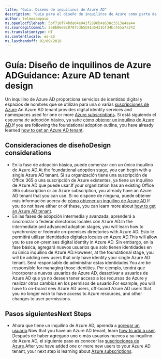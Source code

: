 ```yaml
---
title: "Guía: Diseño de inquilinos de Azure AD"
description: "Guía para el diseño de inquilinos de Azure como parte de una estrategia de adopción básica en la nube"
author: telmosampaio
ms.openlocfilehash: 5bf710f74bde04e041f2896b4a638c3513e4aa44
ms.sourcegitcommit: 2e8b06e9c07875d65b91d5431bfd4bc465a7a242
ms.translationtype: HT
ms.contentlocale: es-ES
ms.lasthandoff: 02/09/2018
---
```

# <a name="guidance-azure-ad-tenant-design"></a><span data-ttu-id="f27e8-103">Guía: Diseño de inquilinos de Azure AD</span><span class="sxs-lookup"><span data-stu-id="f27e8-103">Guidance: Azure AD tenant design</span></span>

<span data-ttu-id="f27e8-104">Un inquilino de Azure AD proporciona servicios de identidad digital y espacios de nombres que se utilizan para una o varias [suscripciones de Azure](subscription-explainer.md).</span><span class="sxs-lookup"><span data-stu-id="f27e8-104">An Azure AD tenant provides digital identity services and namespaces used for one or more [Azure subscriptions](subscription-explainer.md).</span></span> <span data-ttu-id="f27e8-105">Si está siguiendo el esquema de adopción básico, ya sabe [cómo obtener un inquilino de Azure AD][how-to-get-aad-tenant].</span><span class="sxs-lookup"><span data-stu-id="f27e8-105">If you are following the foundational adoption outline, you have already learned [how to get an Azure AD tenant][how-to-get-aad-tenant].</span></span> 

## <a name="design-considerations"></a><span data-ttu-id="f27e8-106">Consideraciones de diseño</span><span class="sxs-lookup"><span data-stu-id="f27e8-106">Design considerations</span></span>

- <span data-ttu-id="f27e8-107">En la fase de adopción básica, puede comenzar con un único inquilino de Azure AD.</span><span class="sxs-lookup"><span data-stu-id="f27e8-107">At the foundational adoption stage, you can begin with a single Azure AD tenant.</span></span> <span data-ttu-id="f27e8-108">Si su organización tiene una suscripción de Office 365 o una suscripción de Azure existentes, ya tiene un inquilino de Azure AD que puede usar.</span><span class="sxs-lookup"><span data-stu-id="f27e8-108">If your organization has an existing Office 365 subscription or an Azure subscription, you already have an Azure AD tenant that you can use.</span></span> <span data-ttu-id="f27e8-109">Si no dispone de ninguna, puede obtener más información acerca de [cómo obtener un inquilino de Azure AD][how-to-get-aad-tenant].</span><span class="sxs-lookup"><span data-stu-id="f27e8-109">If you do not have either or of these, you can learn more about [how to get an Azure AD tenant][how-to-get-aad-tenant].</span></span> 
- <span data-ttu-id="f27e8-110">En las fases de adopción intermedia y avanzada, aprenderá a sincronizar o federar directorios locales con Azure AD.</span><span class="sxs-lookup"><span data-stu-id="f27e8-110">In the intermediate and advanced adoption stages, you will learn how to synchronize or federate on-premises directories with Azure AD.</span></span> <span data-ttu-id="f27e8-111">Esto le permitirá utilizar identidades digitales locales en Azure AD.</span><span class="sxs-lookup"><span data-stu-id="f27e8-111">This will allow you to use on-premises digital identity in Azure AD.</span></span> <span data-ttu-id="f27e8-112">Sin embargo, en la fase básica, agregará nuevos usuarios que solo tienen identidades en su único inquilino de Azure AD.</span><span class="sxs-lookup"><span data-stu-id="f27e8-112">However, at the foundational stage, you will be adding new users that only have identity your single Azure AD tenant.</span></span> <span data-ttu-id="f27e8-113">Será responsable de administrar estas identidades.</span><span class="sxs-lookup"><span data-stu-id="f27e8-113">You are be responsible for managing those identities.</span></span> <span data-ttu-id="f27e8-114">Por ejemplo, tendrá que incorporar a nuevos usuarios de Azure AD, desactivar a usuarios de Azure AD que ya no deseen tener acceso a los recursos de Azure y realizar otros cambios en los permisos de usuario.</span><span class="sxs-lookup"><span data-stu-id="f27e8-114">For example, you will have to on-board new Azure AD users, off-board Azure AD users that you no longer wish to have access to Azure resources, and other changes to user permissions.</span></span>

## <a name="next-steps"></a><span data-ttu-id="f27e8-115">Pasos siguientes</span><span class="sxs-lookup"><span data-stu-id="f27e8-115">Next Steps</span></span>

* <span data-ttu-id="f27e8-116">Ahora que tiene un inquilino de Azure AD, aprenda a [agregar un usuario][azure-ad-add-user].</span><span class="sxs-lookup"><span data-stu-id="f27e8-116">Now that you have an Azure AD tenant, learn [how to add a user][azure-ad-add-user].</span></span> <span data-ttu-id="f27e8-117">Después de haber agregado uno o más usuarios nuevos a su inquilino de Azure AD, el siguiente paso es conocer las [suscripciones de Azure](subscription-explainer.md).</span><span class="sxs-lookup"><span data-stu-id="f27e8-117">After you have added one or more new users to your Azure AD tenant, your next step is learning about [Azure subscriptions](subscription-explainer.md).</span></span>

<!-- Links -->

[azure-ad-add-user]: /azure/active-directory/add-users-azure-active-directory?toc=/azure/architecture/cloud-adoption-guide/toc.json
[docs-manage-azure-ad]: /azure/active-directory/active-directory-administer?toc=/azure/architecture/cloud-adoption-guide/toc.json
[docs-tenant]: /azure/active-directory/develop/active-directory-howto-tenant?toc=/azure/architecture/cloud-adoption-guide/toc.json
[docs-associate-subscription]: /azure/active-directory/active-directory-how-subscriptions-associated-directory?toc=/azure/architecture/cloud-adoption-guide/toc.json
[how-to-get-aad-tenant]: /azure/active-directory/develop/active-directory-howto-tenant?toc=/azure/architecture/cloud-adoption-guide/toc.json